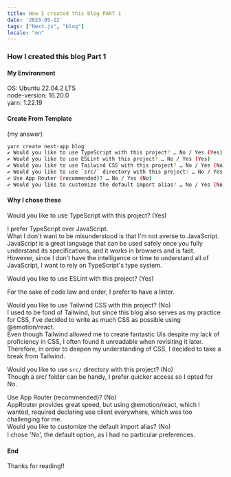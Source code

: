 ```yaml
---
title: How I created this blog PART 1
date: '2023-05-22'
tags: ["Next.js", "blog"]
locale: "en"
---
```


### How I created this blog Part 1
#### My Environment
OS: Ubuntu 22.04.2 LTS  
node-version: 16.20.0  
yarn: 1.22.19  

#### Create From Template
(my answer)  
```bash
yarn create next-app blog  
✔ Would you like to use TypeScript with this project? … No / Yes (Yes)  
✔ Would you like to use ESLint with this project? … No / Yes (Yes)  
✔ Would you like to use Tailwind CSS with this project? … No / Yes (No)  
✔ Would you like to use `src/` directory with this project? … No / Yes (No)  
✔ Use App Router (recommended)? … No / Yes (No)  
✔ Would you like to customize the default import alias? … No / Yes (No)  
```
#### Why I chose these
Would you like to use TypeScript with this project? (Yes)  

I prefer TypeScript over JavaScript.  
What I don't want to be misunderstood is that I'm not averse to JavaScript.  
JavaScript is a great language that can be used safely once you fully understand its specifications, and it works in browsers and is fast.  
However, since I don't have the intelligence or time to understand all of JavaScript, I want to rely on TypeScript's type system.  

Would you like to use ESLint with this project? (Yes)  

For the sake of code law and order, I prefer to have a linter.  


Would you like to use Tailwind CSS with this project? (No)  
I used to be fond of Tailwind, but since this blog also serves as my practice for CSS, I've decided to write as much CSS as possible using @emotion/react.  
Even though Tailwind allowed me to create fantastic UIs despite my lack of proficiency in CSS, I often found it unreadable when revisiting it later.  
Therefore, in order to deepen my understanding of CSS, I decided to take a break from Tailwind.


Would you like to use `src/` directory with this project? (No)  
Though a src/ folder can be handy, I prefer quicker access so I opted for No.  

Use App Router (recommended)? (No)  
AppRouter provides great speed, but using @emotion/react, which I wanted, required declaring use client everywhere, which was too challenging for me.  
Would you like to customize the default import alias? (No)  
I chose 'No', the default option, as I had no particular preferences.　　

#### End
Thanks for reading!!
